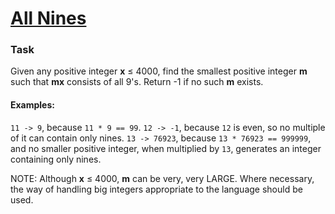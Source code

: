 # [All Nines](https://www.codewars.com/kata/all-nines "https://www.codewars.com/kata/664b9dd610985cc3b6784111")

### Task

Given any positive integer **x** &le; 4000, find the smallest positive integer **m** such that **mx** consists of all
9's. Return -1 if no such **m** exists.

#### Examples:

`11 -> 9`, because `11 * 9 == 99`.
`12 -> -1`, because `12` is even, so no multiple of it can contain only nines.
`13 -> 76923`, because `13 * 76923 == 999999`, and no smaller positive integer, when multiplied by `13`, generates an
integer containing only nines.

NOTE: Although **x** &le; 4000, **m** can be very, very LARGE. Where necessary, the way of handling big integers
appropriate to the language should be used.